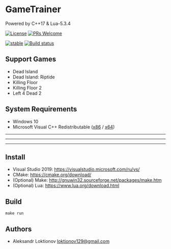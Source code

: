# GameTrainer
Powered by C++17 & Lua-5.3.4

[![License](https://img.shields.io/badge/license-MIT-green)](LICENSE)
[![PRs Welcome](https://img.shields.io/badge/PRs-welcome-7fa706.svg?longCache=true)](https://github.com/my-repositories/GameTrainer/pulls)

[![stable](https://img.shields.io/badge/stability-stable-blue.svg?longCache=true)](https://github.com/Naereen/badges)
[![Build status](https://ci.appveyor.com/api/projects/status/c4apaupf8ixe8d8y/branch/reborn?svg=true)](https://ci.appveyor.com/project/loktionov129/gametrainer/branch/reborn)

## Support Games
- Dead Island
- Dead Island: Riptide
- Killing Floor
- Killing Floor 2
- Left 4 Dead 2

## System Requirements
- Windows 10
- Microsoft Visual C++ Redistributable ([x86](https://aka.ms/vs/16/release/VC_redist.x86.exe) / [x64](https://aka.ms/vs/16/release/VC_redist.x64.exe))

---

---

---

## Install
- Visual Studio 2019: https://visualstudio.microsoft.com/ru/vs/
- CMake: https://cmake.org/download/
- (Optional) Make: http://gnuwin32.sourceforge.net/packages/make.htm
- (Optional) Lua: https://www.lua.org/download.html

## Build
`make run`

## Authors
* Aleksandr Loktionov <loktionov129@gmail.com>
